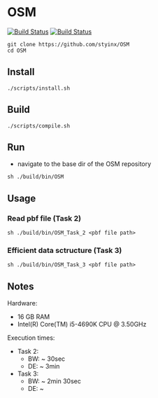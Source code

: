 # OSM

[![Build Status](https://travis-ci.com/styinx/OSM.svg?token=MRNvDQResksrdNAQddri&branch=master)](https://travis-ci.com/styinx/OSM)
[![Build Status](https://travis-ci.com/styinx/OSM.svg?token=MRNvDQResksrdNAQddri&branch=dev)](https://travis-ci.com/styinx/OSM)

```
git clone https://github.com/styinx/OSM
cd OSM
```

## Install

```
./scripts/install.sh
```

## Build 

```
./scripts/compile.sh
```

## Run

- navigate to the base dir of the OSM repository

```
sh ./build/bin/OSM
```

## Usage

### Read pbf file (Task 2)

```
sh ./build/bin/OSM_Task_2 <pbf file path> 
```

### Efficient data sctructure (Task 3)

```
sh ./build/bin/OSM_Task_3 <pbf file path>
```

## Notes

Hardware:
  - 16 GB RAM
  - Intel(R) Core(TM) i5-4690K CPU @ 3.50GHz

Execution times:
  - Task 2:
    - BW: ~ 30sec
    - DE: ~ 3min
  - Task 3:
    - BW: ~ 2min 30sec
    - DE: ~ 
